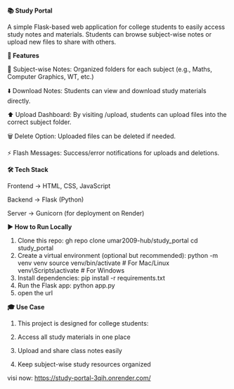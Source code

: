 **📚 Study Portal**

A simple Flask-based web application for college students to easily access study notes and materials.
Students can browse subject-wise notes or upload new files to share with others.

**🚀 Features**

📂 Subject-wise Notes: Organized folders for each subject (e.g., Maths, Computer Graphics, WT, etc.)

⬇️ Download Notes: Students can view and download study materials directly.

⬆️ Upload Dashboard: By visiting /upload, students can upload files into the correct subject folder.

🗑 Delete Option: Uploaded files can be deleted if needed.

⚡ Flash Messages: Success/error notifications for uploads and deletions.

**🛠 Tech Stack**

Frontend → HTML, CSS, JavaScript

Backend → Flask (Python)

Server → Gunicorn (for deployment on Render)

**▶️ How to Run Locally**
1. Clone this repo:
     gh repo clone umar2009-hub/study_portal
     cd study_portal
2. Create a virtual environment (optional but recommended):
     python -m venv venv
     source venv/bin/activate   # For Mac/Linux
     venv\Scripts\activate      # For Windows
3. Install dependencies:
     pip install -r requirements.txt
4. Run the Flask app:
      python app.py
5. open the url

**🎓 Use Case**

1. This project is designed for college students:

2. Access all study materials in one place

3. Upload and share class notes easily

4. Keep subject-wise study resources organized


visi now: https://study-portal-3qih.onrender.com/
